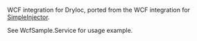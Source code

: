 WCF integration for DryIoc, ported from the WCF integration for [SimpleInjector](https://github.com/simpleinjector/SimpleInjector).

See WcfSample.Service for usage example.
